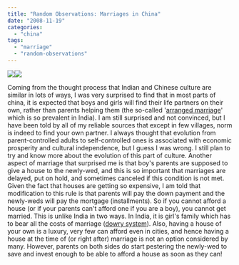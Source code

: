 ```yaml
---
title: "Random Observations: Marriages in China"
date: "2008-11-19"
categories: 
  - "china"
tags: 
  - "marriage"
  - "random-observations"
---
```


![](images/111808-2325-randomobser1.jpg)![](images/111808-2325-randomobser2.jpg)

Coming from the thought process that Indian and Chinese culture are similar in lots of ways, I was very surprised to find that in most parts of china, it is expected that boys and girls will find their life partners on their own, rather than parents helping them (the so-called '[arranged marriage](http://www.pardesiservices.com/tradition/arrangedmarg.asp)' which is so prevalent in India). I am still surprised and not convinced, but I have been told by all of my reliable sources that except in few villages, norm is indeed to find your own partner. I always thought that evolution from parent-controlled adults to self-controlled ones is associated with economic prosperity and cultural independence, but I guess I was wrong. I still plan to try and know more about the evolution of this part of culture. Another aspect of marriage that surprised me is that boy's parents are supposed to give a house to the newly-wed, and this is so important that marriages are delayed, put on hold, and sometimes canceled if this condition is not met. Given the fact that houses are getting so expensive, I am told that modification to this rule is that parents will pay the down payment and the newly-weds will pay the mortgage (installments). So if you cannot afford a house (or if your parents can't afford one if you are a boy), you cannot get married. This is unlike India in two ways. In India, it is girl's family which has to bear all the costs of marriage ([dowry system](http://www.groundreport.com/Arts_and_Culture/Dowry-System-in-India)). Also, having a house of your own is a luxury, very few can afford even in cities, and hence having a house at the time of (or right after) marriage is not an option considered by many. However, parents on both sides do start pestering the newly-wed to save and invest enough to be able to afford a house as soon as they can!
